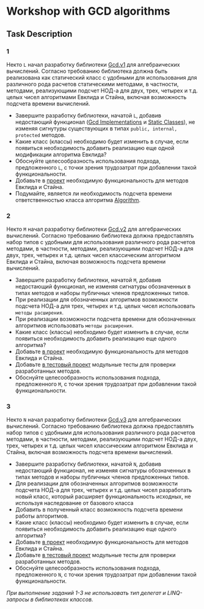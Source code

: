 ﻿# Workshop with GCD algorithms## Task Description### 1Некто `L` начал разработку библиотеки [Gcd.v1](/Gcd.v1) для алгебраических вычислений. Согласно требованию библиотека должна быть реализована как статический класс с удобными для использования для различного рода расчетов статическими методами, в частности, методами, реализующими подсчет НОД-а для двух, трех, четырех и т.д. целых чисел алгоритмами Евклида и Стайна, включая возможность подсчета времени вычислений.- Завершите разработку библиотеки, начатой `L`, добавив недостающий функционал ([Gcd Implementations](Gcd.v1/GcdImplementations) и [Static Classes](Gcd.v1/StaticClasses)), не изменяя сигнутуры существующих в типах `public, internal, protected` методов.- Какие класс (классы) необходимо будет изменить в случае, если появиться необходимость добавить реализацию еще одной модификации алгоритма Евклида?- Обоснуйте целесообразность использования подхода, предложенного `L`, с точки зрения трудозатрат при добавлении такой функциональности.- Добавьте в [проект](Gcd.v1/GcdImplementations) необходимую функциональность для методов Евклида и Стайна.- Подумайте, является ли необходимость подсчета времени ответственностью класса алгоритма [Algorithm](/Gcd.1/Interface/Algorithm.cs#L5).### 2Некто `M` начал разработку библиотеки [Gcd.v2](/Gcd.v2) для алгебраических вычислений. Согласно требованию библиотека должна предоставлять набор типов с удобными для использования различного рода расчетов методами, в частности, методами, реализующими подсчет НОД-а для двух, трех, четырех и т.д. целых чисел классическим алгоритмом Евклида и Стайна, включая возможность подсчета времени вычислений. - Завершите разработку библиотеки, начатой `M`, добавив недостающий функционал, не изменяя сигнатуры обозначенных в типах методов и наборы публичных членов предложенных типов.- При реализации для обозначенных алгоритмов возможности подсчета НОД-а для трех, четырех и т.д. целых чисел использовать `методы расширения`.- При реализации возможности подсчета времени для обозначенных алгоритмов использовать `методы расширения`.- Какие класс (классы) необходимо будет изменить в случае, если появиться необходимость добавить реализацию еще одного алгоритма? - Добавьте [в проект](Gcd.v2/GcdImplementations) необходимую функциональность для методов Евклида и Стайна.- Добавьте [в тестовый проект](/Gcd.v2.Tests) модульные тесты для проверки разработанных методов.- Обоснуйте целесообразность использования подхода, предложенного `M`, с точки зрения трудозатрат при добавлении такой функциональности.### 3Некто `N` начал разработку библиотеки [Gcd.v3](/Gcd.v3) для алгебраических вычислений. Согласно требованию библиотека должна предоставлять набор типов с удобными для использования различного рода расчетов методами, в частности, методами, реализующими подсчет НОД-а двух, трех, четырех и т.д. целых чисел классическим алгоритмом Евклида и Стайна, включая возможность подсчета времени вычислений.- Завершите разработку библиотеки, начатой `N`, добавив недостающий функционал, не изменяя сигнатуры обозначенных в типах методов и наборы публичных членов предложенных типов.- Для реализации для обозначенных алгоритмов возможности подсчета НОД-а для трех, четырех и т.д. целых чисел разработать новый класс, который расширяет функциональность исходных, не используя наследование от базового класса- Добавить в полученный класс возможность подсчета времени работы алгоритмов.- Какие класс (классы) необходимо будет изменить в случае, если появиться необходимость добавить реализацию еще одного алгоритма?- Добавьте [в проект](Gcd.v3/GcdImplementations) необходимую функциональность для методов Евклида и Стайна.- Добавьте [в тестовый проект](/Gcd.v3.Tests) модульные тесты для проверки разработанных методов.- Обоснуйте целесообразность использования подхода, предложенного `N`, с точки зрения трудозатрат при добавлении такой функциональности._При выполнение заданий 1-3 не использовать тип делегат и LINQ-запросы в библиотеках классов._